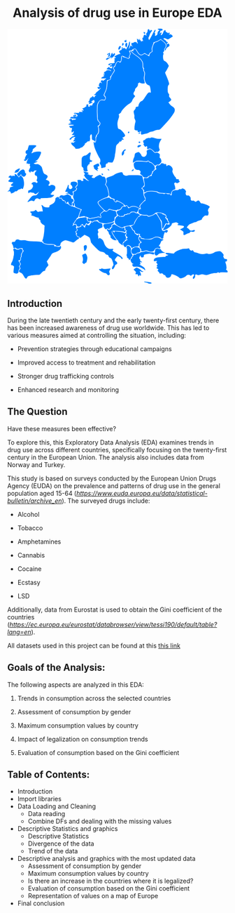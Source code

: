 # <center>**Analysis of drug use in Europe EDA**</center>

![this link](EDA/img/europe.png)


## Introduction

During the late twentieth century and the early twenty-first century, there has been increased awareness of drug use worldwide. This has led to various measures aimed at controlling the situation, including:

* Prevention strategies through educational campaigns

* Improved access to treatment and rehabilitation

* Stronger drug trafficking controls

* Enhanced research and monitoring

## The Question

Have these measures been effective?

To explore this, this Exploratory Data Analysis (EDA) examines trends in drug use across different countries, specifically focusing on the twenty-first century in the European Union. The analysis also includes data from Norway and Turkey.

This study is based on surveys conducted by the European Union Drugs Agency (EUDA) on the prevalence and patterns of drug use in the general population aged 15-64 (*https://www.euda.europa.eu/data/statistical-bulletin/archive_en*). The surveyed drugs include:

* Alcohol

* Tobacco

* Amphetamines

* Cannabis

* Cocaine

* Ecstasy

* LSD

Additionally, data from Eurostat is used to obtain the Gini coefficient of the countries (*https://ec.europa.eu/eurostat/databrowser/view/tessi190/default/table?lang=en*).

All datasets used in this project can be found at this [this link](EDA/Own_projet)

## Goals of the Analysis:

The following aspects are analyzed in this EDA:

1. Trends in consumption across the selected countries

2. Assessment of consumption by gender

3. Maximum consumption values by country

4. Impact of legalization on consumption trends

5. Evaluation of consumption based on the Gini coefficient

## Table of Contents:

* Introduction
* Import libraries
* Data Loading and Cleaning
    - Data reading
    - Combine DFs and dealing with the missing values
* Descriptive Statistics and graphics
    - Descriptive Statistics
    - Divergence of the data
    - Trend of the data
* Descriptive analysis and graphics with the most updated data
    - Assessment of consumption by gender
    - Maximum consumption values by country
    - Is there an increase in the countries where it is legalized?
    - Evaluation of consumption based on the Gini coefficient
    - Representation of values on a map of Europe
* Final conclusion